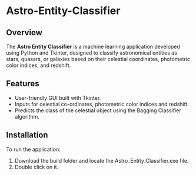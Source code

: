 # Astro-Entity-Classifier

## __Overview__
The __Astro Entity Classifier__ is a machine learning application developed using Python and Tkinter, designed to classify astronomical entities as stars, quasars, or galaxies based on their celestial coordinates, photometric color indices, and redshift. 

## __Features__
- User-friendly GUI built with Tkinter.
- Inputs for celestial co-ordinates, photometric color indices and redshift.
- Predicts the class of the celestial object using the Bagging Classifier algorithm.

## __Installation__
To run the application:
1. Download the build folder and locate the Astro_Entity_Classifier.exe file.
2. Double click on it.
